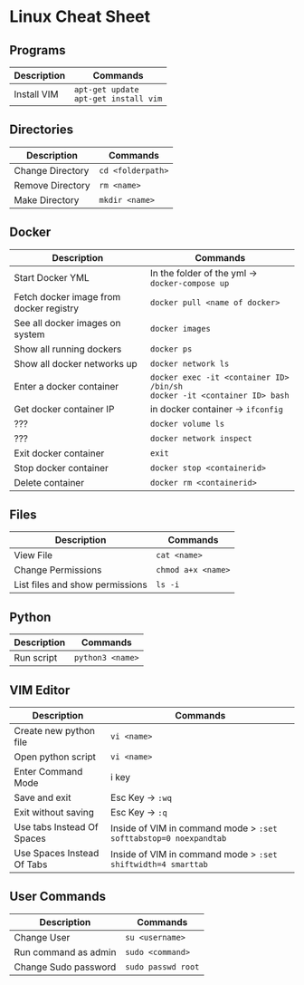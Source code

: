 # Linux Cheat Sheet  

## **Programs**

| Description | Commands |
| --- | --- |
|Install VIM| `apt-get update` <br> `apt-get install vim`



## **Directories**

| Description | Commands |
| --- | --- |
| Change Directory  | `cd <folderpath>`|
| Remove Directory  | `rm <name>` |
| Make Directory | `mkdir <name>` |
 
## **Docker**
| Description | Commands |
| --- | --- |
| Start Docker YML  | In the folder of the yml -> `docker-compose up` |
| Fetch docker image from docker registry | `docker pull <name of docker>` | 
| See all docker images on system  | `docker images` |
| Show all running dockers  | `docker ps` |
| Show all docker networks up  | `docker network ls` |
| Enter a docker container  | `docker exec -it <container ID> /bin/sh` <br> `docker -it <container ID> bash`|
| Get docker container IP  | in docker container -> `ifconfig` |
| ???  | `docker volume ls` |
| ???  | `docker network inspect` |
| Exit docker container  | `exit` |
| Stop docker container  | `docker stop <containerid>` |
| Delete container  | `docker rm <containerid>` |
 

## **Files**

| Description | Commands |
| --- | --- |
| View File | `cat <name>` |
| Change Permissions | `chmod a+x <name>` |
| List files and show permissions  | `ls -i` |

## **Python**
| Description | Commands |
| --- | --- |
| Run script | `python3 <name>` |
  

## **VIM Editor**
| Description | Commands |
| --- | --- |
| Create new python file  |  `vi <name>` |
| Open python script  |  `vi <name>` |
| Enter Command Mode  |  i key |
| Save and exit   |  Esc Key -> `:wq` |
| Exit without saving  |  Esc Key -> `:q`  |
| Use tabs Instead Of Spaces| Inside of VIM in command mode > `:set softtabstop=0 noexpandtab` |
| Use Spaces Instead Of Tabs| Inside of VIM in command mode > `:set shiftwidth=4 smarttab` |

## **User Commands**
| Description | Commands |
| --- | --- |
| Change User   |  `su <username>` |
| Run command as admin  |  `sudo <command>` |
| Change Sudo password   |  `sudo passwd root`   |
